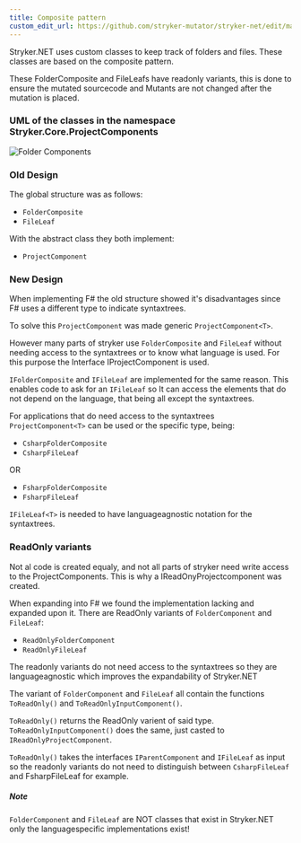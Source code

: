 ```yaml
---
title: Composite pattern
custom_edit_url: https://github.com/stryker-mutator/stryker-net/edit/master/docs/technical-reference/ProjectComponents.md
---
```


Stryker.NET uses custom classes to keep track of folders and files. These classes are based on the composite pattern.

These FolderComposite and FileLeafs have readonly variants, this is done to ensure the mutated sourcecode and Mutants are not changed after the mutation is placed.

### UML of the classes in the namespace Stryker.Core.ProjectComponents
![Folder Components](./../images/ProjectComponents.png)

### Old Design
The global structure was as follows: 
* ```FolderComposite```
* ```FileLeaf```

With the abstract class they both implement:
* ```ProjectComponent```

### New Design
When implementing F# the old structure showed it's disadvantages since F# uses a different type to indicate syntaxtrees.

To solve this ```ProjectComponent``` was made generic ```ProjectComponent<T>```.

However many parts of stryker use ```FolderComposite``` and ```FileLeaf``` without needing access to the syntaxtrees or to know what language is used.
For this purpose the Interface IProjectComponent is used.

```IFolderComposite``` and ```IFileLeaf``` are implemented for the same reason. 
This enables code to ask for an ```IFileLeaf``` so It can access the elements that do not depend on the language, that being all except the syntaxtrees.

For applications that do need access to the syntaxtrees ```ProjectComponent<T>``` can be used or the specific type, being:
* ```CsharpFolderComposite```
* ```CsharpFileLeaf```

OR
* ```FsharpFolderComposite```
* ```FsharpFileLeaf```

```IFileLeaf<T>``` is needed to have languageagnostic notation for the syntaxtrees.



### ReadOnly variants
Not al code is created equaly, and not all parts of stryker need write access to the ProjectComponents.
This is why a IReadOnyProjectcomponent was created.

When expanding into F# we found the implementation lacking and expanded upon it.
There are ReadOnly variants of ```FolderComponent``` and ```FileLeaf```:
* ```ReadOnlyFolderComponent```
* ```ReadOnlyFileLeaf```

The readonly variants do not need access to the syntaxtrees so they are languageagnostic which improves the expandability of Stryker.NET

The variant of ```FolderComponent``` and ```FileLeaf``` all contain the functions ```ToReadOnly()``` and ```ToReadOnlyInputComponent()```.

```ToReadOnly()``` returns the ReadOnly varient of said type. ```ToReadOnlyInputComponent()``` does the same, just casted to ```IReadOnlyProjectComponent```.

```ToReadOnly()``` takes the interfaces ```IParentComponent``` and ```IFileLeaf``` as input so the readonly variants do not need to distinguish between ```CsharpFileLeaf``` and FsharpFileLeaf for example. 

##### Note
```FolderComponent``` and ```FileLeaf``` are NOT classes that exist in Stryker.NET only the languagespecific implementations exist!
